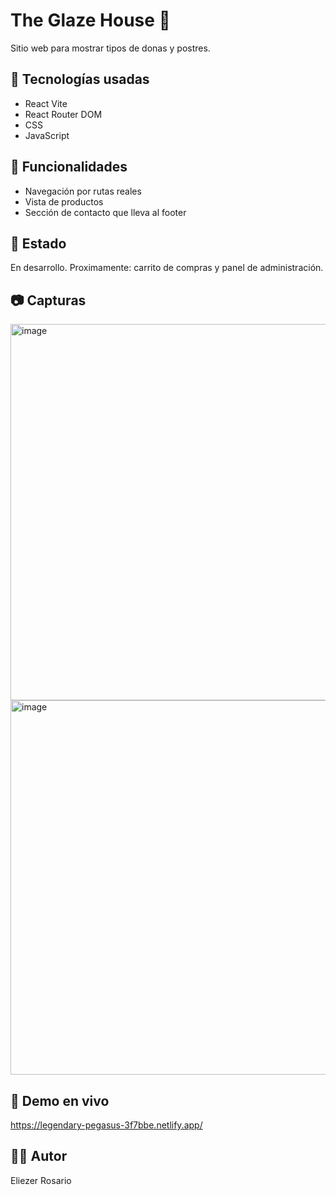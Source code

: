 # The Glaze House 🍩

Sitio web para mostrar tipos de donas y postres.

## 🧪 Tecnologías usadas
- React Vite
- React Router DOM
- CSS
- JavaScript

## 🎯 Funcionalidades
- Navegación por rutas reales
- Vista de productos
- Sección de contacto que lleva al footer

## 🚧 Estado
En desarrollo. Proximamente: carrito de compras y panel de administración.

## 📷 Capturas
<img width="1365" height="602" alt="image" src="https://github.com/user-attachments/assets/82a2ec77-d41c-4aac-b99a-df84ded0ae1f" />
<img width="1364" height="599" alt="image" src="https://github.com/user-attachments/assets/441542e3-e2e0-4c9a-a5fa-b33fa20b30f9" />



## 🔗 Demo en vivo
https://legendary-pegasus-3f7bbe.netlify.app/

## 👨‍💻 Autor
Eliezer Rosario
